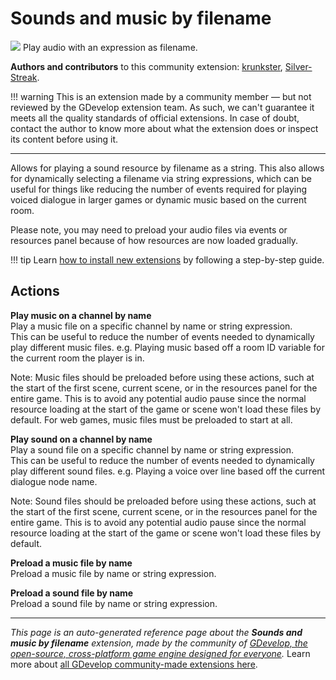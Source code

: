 # Sounds and music by filename

<img src="https://resources.gdevelop-app.com/assets/Icons/Line Hero Pack/Master/SVG/Music/Music_speaker_audio_sound.svg" class="extension-icon"></img>
Play audio with an expression as filename.

**Authors and contributors** to this community extension: [krunkster](https://gd.games/krunkster), [Silver-Streak](https://gd.games/Silver-Streak).

!!! warning
    This is an extension made by a community member — but not reviewed
    by the GDevelop extension team. As such, we can't guarantee it
    meets all the quality standards of official extensions. In case of
    doubt, contact the author to know more about what the extension
    does or inspect its content before using it.

---

Allows for playing a sound resource by filename as a string. This also allows for dynamically selecting a filename via string expressions, which can be useful for things like reducing the number of events required for playing voiced dialogue in larger games or dynamic music based on the current room.

Please note, you may need to preload your audio files via events or resources panel because of how resources are now loaded gradually. 

!!! tip
    Learn [how to install new extensions](/gdevelop5/extensions/search) by following a step-by-step guide.

## Actions

**Play music on a channel by name**  
Play a music file on a specific channel by name or string expression.   
This can be useful to reduce the number of events needed to dynamically play different music files.  e.g. Playing music based off a room ID variable for the current room the player is in.

Note: Music files should be preloaded before using these actions, such at the start of the first scene, current scene, or in the resources panel for the entire game. This is to avoid any potential audio pause since the normal resource loading at the start of the game or scene won't load these files by default. For web games, music files must be preloaded to start at all.

**Play sound on a channel by name**  
Play a sound file on a specific channel by name or string expression.   
This can be useful to reduce the number of events needed to dynamically play different sound files. e.g. Playing a voice over line based off the current dialogue node name.

Note: Sound files should be preloaded before using these actions, such at the start of the first scene, current scene, or in the resources panel for the entire game. This is to avoid any potential audio pause since the normal resource loading at the start of the game or scene won't load these files by default.

**Preload a music file by name**  
Preload a music file by name or string expression.

**Preload a sound file by name**  
Preload a sound file by name or string expression. 




---

*This page is an auto-generated reference page about the **Sounds and music by filename** extension, made by the community of [GDevelop, the open-source, cross-platform game engine designed for everyone](https://gdevelop.io/).* Learn more about [all GDevelop community-made extensions here](/gdevelop5/extensions).